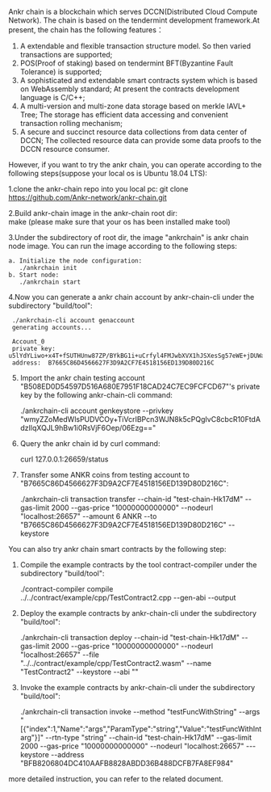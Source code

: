   Ankr chain is a blockchain which serves DCCN(Distributed Cloud Compute Network). The chain is based on the tendermint development framework.At present, the chain has the following features： 
  
  1. A extendable and flexible transaction structure model. So then varied transactions are supported;
  2. POS(Proof of staking) based on tendermint BFT(Byzantine Fault Tolerance) is supported;
  3. A sophisticated and extendable smart contracts system which is based on WebAssembly standard; At present the contracts development          language is C/C++;
  4. A multi-version and multi-zone data storage based on merkle IAVL+ Tree; The storage has efficient data accessing and convenient            transaction rolling mechanism;
  5. A secure and succinct resource data collections from data center of DCCN; The collected resource data can provide some data proofs to      the DCCN resource consumer.      
    
  However, if you want to try the ankr chain, you can operate according to the following steps(suppose your local os is Ubuntu 18.04 LTS): 
   
  1.clone the ankr-chain repo into you local pc: 
    git clone https://github.com/Ankr-network/ankr-chain.git
    
  2.Build ankr-chain image in the ankr-chain root dir:     
    make (please make sure that your os has been installed make tool)
    
  3.Under the subdirectory of root dir,  the image "ankrchain" is ankr chain node image. You can run the image according to the following steps: 
  
    a. Initialize the node configuration: 
       ./ankrchain init
    b. Start node:  
       ./ankrchain start
       
  4.Now you can generate a ankr chain account by ankr-chain-cli under the subdirectory "build/tool": 
   
     ./ankrchain-cli account genaccount
     generating accounts...

     Account_0
     private key:  u5lYdYLiwo+x4T+fSUTHUnw87ZP/BYkBG1i+uCrfyl4FMJwbXVX1hJSXesSg57eWE+jDUWaXraaw/N48U8kVUw==
     address:  B7665C86D4566627F3D9A2CF7E4518156ED139D80D216C
     
  5. Import the ankr chain testing account "B508ED0D54597D516A680E7951F18CAD24C7EC9FCFCD67"'s private key by the following ankr-chain-cli command: 
  
     ./ankrchain-cli account genkeystore --privkey "wmyZZoMedWlsPUDVCOy+TiVcrIBPcn3WJN8k5cPQgIvC8cbcR10FtdAdzIlqXQJL9hBw1i0RsVjF6Oep/06Ezg=="
     
  6. Query the ankr chain id by curl command:
  
     curl 127.0.0.1:26659/status
     
  7. Transfer some ANKR coins from testing account to "B7665C86D4566627F3D9A2CF7E4518156ED139D80D216C": 
  
      ./ankrchain-cli transaction  transfer --chain-id "test-chain-Hk17dM" --gas-limit 2000 --gas-price "10000000000000" --nodeurl "localhost:26657" --amount 6 ANKR --to "B7665C86D4566627F3D9A2CF7E4518156ED139D80D216C" --keystore  <key store file>
  
  You can also try ankr chain smart contracts by the following step:
  
1. Compile the example contracts by the tool contract-compiler under the subdirectory "build/tool":

   ./contract-compiler compile ../../contract/example/cpp/TestContract2.cpp  --gen-abi --output <your abi file path>
  
2. Deploy the example contracts by ankr-chain-cli under the subdirectory "build/tool": 

   ./ankrchain-cli transaction deploy --chain-id "test-chain-Hk17dM" --gas-limit 2000 --gas-price "10000000000000" --nodeurl "localhost:26657" --file "../../contract/example/cpp/TestContract2.wasm" --name "TestContract2" --keystore  --abi ""
   
3. Invoke the example contracts by ankr-chain-cli under the subdirectory "build/tool":

   ./ankrchain-cli transaction  invoke --method "testFuncWithString" --args "[{\"index\":1,\"Name\":\"args\",\"ParamType\":\"string\",\"Value\":\"testFuncWithInt arg\"}]" --rtn-type "string" --chain-id "test-chain-Hk17dM" --gas-limit 2000 --gas-price "10000000000000" --nodeurl "localhost:26657" ---keystore  <key store file> --address "BFB8206804DC410AAFB8828ABDD36B488DCFB7FA8EF984"
  
  more detailed instruction, you can refer to the related document.
